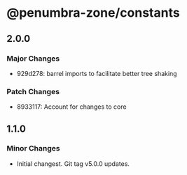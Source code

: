 # @penumbra-zone/constants

## 2.0.0

### Major Changes

- 929d278: barrel imports to facilitate better tree shaking

### Patch Changes

- 8933117: Account for changes to core

## 1.1.0

### Minor Changes

- Initial changest. Git tag v5.0.0 updates.

